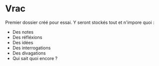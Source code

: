 # Vrac
Premier dossier créé pour essai. Y seront stockés tout et n'impore quoi :
- Des notes
- Des réfléxions
- Des idées
- Des interrogations
- Des divagations
- Qui sait quoi encore ?
